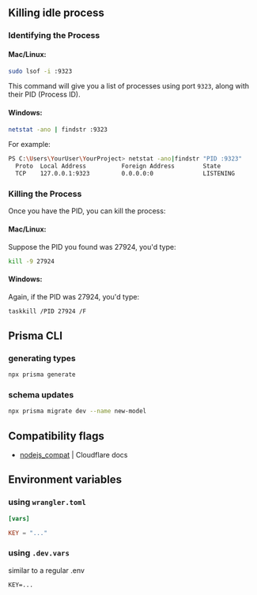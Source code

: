 ## Killing idle process

### Identifying the Process

#### Mac/Linux:
```bash
sudo lsof -i :9323
```
This command will give you a list of processes using port `9323`, along with their PID (Process ID).

#### Windows:
```bash
netstat -ano | findstr :9323
```

For example:
```bash
PS C:\Users\YourUser\YourProject> netstat -ano|findstr "PID :9323"           
  Proto  Local Address          Foreign Address        State           PID
  TCP    127.0.0.1:9323         0.0.0.0:0              LISTENING       27924
```


### Killing the Process
Once you have the PID, you can kill the process:

#### Mac/Linux:

Suppose the PID you found was 27924, you'd type:
```bash
kill -9 27924
```

#### Windows:

Again, if the PID was 27924, you'd type:
```bash
taskkill /PID 27924 /F
```

## Prisma CLI

### generating types
```bash
npx prisma generate
```

### schema updates
```bash
npx prisma migrate dev --name new-model
```

## Compatibility flags
- [nodejs_compat](https://developers.cloudflare.com/workers/configuration/compatibility-dates/#nodejs-compatibility-flag) | Cloudflare docs

## Environment variables

### using `wrangler.toml`

```toml
[vars]

KEY = "..."
```

### using `.dev.vars`

similar to a regular .env
```
KEY=...
```